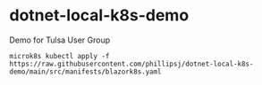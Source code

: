 # dotnet-local-k8s-demo
Demo for Tulsa User Group



```
microk8s kubectl apply -f https://raw.githubusercontent.com/phillipsj/dotnet-local-k8s-demo/main/src/manifests/blazork8s.yaml
```